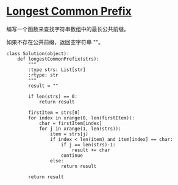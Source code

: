 # [Longest Common Prefix](https://leetcode.com/problems/longest-common-prefix/)

编写一个函数来查找字符串数组中的最长公共前缀。

如果不存在公共前缀，返回空字符串 ""。

```
class Solution(object):
	def longestCommonPrefix(strs):
	    """
	    :type strs: List[str]
	    :rtype: str
	    """
	    result = ""
	
	    if len(strs) == 0:
	        return result
	    
	    firstItem = strs[0]
	    for index in xrange(0, len(firstItem)):
	        char = firstItem[index]
	        for j in xrange(1, len(strs)):
	            item = strs[j]
	            if index < len(item) and item[index] == char:
	                if j == len(strs)-1:
	                    result += char
	                continue
	            else:
	                return result
	
	    return result
```
